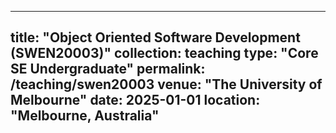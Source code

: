 
---
title: "Object Oriented Software Development (SWEN20003)"
collection: teaching
type: "Core SE Undergraduate"
permalink: /teaching/swen20003
venue: "The University of Melbourne"
date: 2025-01-01
location: "Melbourne, Australia"
---
